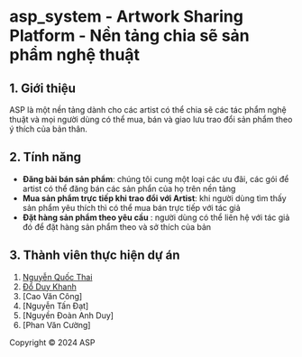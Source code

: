 # asp_system - Artwork Sharing Platform - Nền tảng chia sẽ sản phẩm nghệ thuật
##  1. Giới thiệu
ASP là một nền tảng dành cho các artist có thể chia sẽ các tác phẩm nghệ thuật và mọi người dùng có thể mua, bán và giao lưu trao đổi sản phẩm theo ý thích của bản thân.
## 2. Tính năng 
-  **Đăng bài bán sản phẩm**: chúng tôi cung một loại các ưu đãi, các gói để artist có thể đăng bán các sản phẩn của họ trên nền tảng
-  **Mua sản phẩm trực tiếp khi trao đổi với Artist**: khi người dùng tìm thấy sản phẩm yêu thích thì có thể mua bán trực tiếp với tác giả
-  **Đặt hàng sản phẩm theo yêu cầu** : người dùng có thể liên hệ với tác giả đó để đặt hàng sản phẩm theo và sở thích của bản

## 3. Thành viên thực hiện dự án
1. [Nguyễn Quốc Thai](https://github.com/evethai)
2. [Đổ Duy Khanh](https://github.com/BlackerDK)
3. [Cao Văn Công]
4. [Nguyễn Tấn Đạt]
5. [Nguyền Đoàn Anh Duy]
6. [Phan Văn Cường]


Copyright © 2024 ASP
